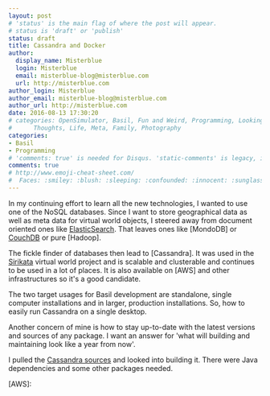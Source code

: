 ```yaml
---
layout: post
# 'status' is the main flag of where the post will appear.
# status is 'draft' or 'publish'
status: draft
title: Cassandra and Docker
author:
  display_name: Misterblue
  login: Misterblue
  email: misterblue-blog@misterblue.com
  url: http://misterblue.com
author_login: Misterblue
author_email: misterblue-blog@misterblue.com
author_url: http://misterblue.com
date: 2016-08-13 17:30:20
# categories: OpenSimulator, Basil, Fun and Weird, Programming, LookingGlass, Travel
#      Thoughts, Life, Meta, Family, Photography
categories:
- Basil
- Programming
# 'comments: true' is needed for Disqus. 'static-comments' is legacy, imbedded comments.
comments: true
# http://www.emoji-cheat-sheet.com/
#  Faces: :smiley: :blush: :sleeping: :confounded: :innocent: :sunglasses: :sleepy:
---
```

In my continuing effort to learn all the new technologies, I wanted to use one of
the NoSQL databases. Since I want to store geographical data as well as meta
data for virtual world objects, I steered away from document oriented ones
like [ElasticSearch]. That leaves ones like [MondoDB] or [CouchDB] or pure
[Hadoop].

The fickle finder of databases then lead to [Cassandra]. It was used in the
[Sirikata] virtual world project and is scalable and clusterable and
continues to be used in a lot of places. 
It is also available on [AWS] and other infrastructures so it's a good
candidate.

The two target usages for Basil development are standalone, single computer
installations and in larger, production installations. So, how to easily run
Cassandra on a single desktop.

Another concern of mine is how to stay up-to-date with the latest versions
and sources of any package. I want an answer for 'what will building and maintaining
look like a year from now'.

I pulled the [Cassandra sources] and looked into building it. There were Java
dependencies and some other packages needed. 

[ElasticSearch]: 
[MondoDB]:
[CouchDB]: 
[Hadoop]:
[Sirikata]: 
[Cassandra]: 
[Cassandra sources]: 
[Docker]: 
[AWS]: 
